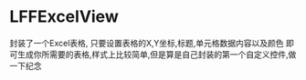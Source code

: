# LFFExcelView
封装了一个Excel表格, 只要设置表格的X,Y坐标,标题,单元格数据内容以及颜色 即可生成你所需要的表格,样式上比较简单,但是算是自己封装的第一个自定义控件,做一下纪念
